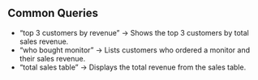 ## Common Queries
- “top 3 customers by revenue” → Shows the top 3 customers by total sales revenue.
- “who bought monitor” → Lists customers who ordered a monitor and their sales revenue.
- “total sales table” → Displays the total revenue from the sales table.
